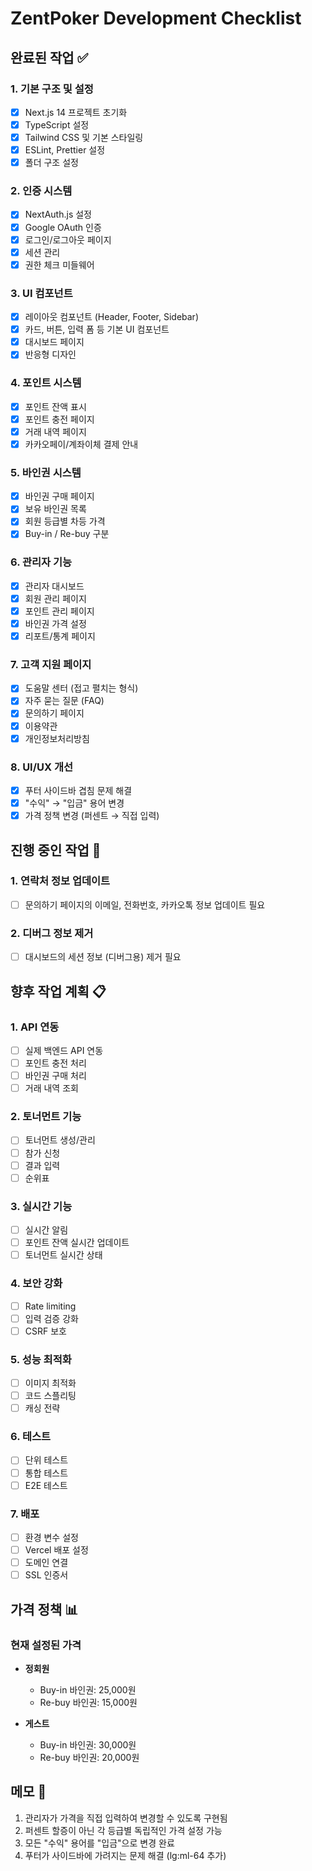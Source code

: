 # ZentPoker Development Checklist

## 완료된 작업 ✅

### 1. 기본 구조 및 설정
- [x] Next.js 14 프로젝트 초기화
- [x] TypeScript 설정
- [x] Tailwind CSS 및 기본 스타일링
- [x] ESLint, Prettier 설정
- [x] 폴더 구조 설정

### 2. 인증 시스템
- [x] NextAuth.js 설정
- [x] Google OAuth 인증
- [x] 로그인/로그아웃 페이지
- [x] 세션 관리
- [x] 권한 체크 미들웨어

### 3. UI 컴포넌트
- [x] 레이아웃 컴포넌트 (Header, Footer, Sidebar)
- [x] 카드, 버튼, 입력 폼 등 기본 UI 컴포넌트
- [x] 대시보드 페이지
- [x] 반응형 디자인

### 4. 포인트 시스템
- [x] 포인트 잔액 표시
- [x] 포인트 충전 페이지
- [x] 거래 내역 페이지
- [x] 카카오페이/계좌이체 결제 안내

### 5. 바인권 시스템
- [x] 바인권 구매 페이지
- [x] 보유 바인권 목록
- [x] 회원 등급별 차등 가격
- [x] Buy-in / Re-buy 구분

### 6. 관리자 기능
- [x] 관리자 대시보드
- [x] 회원 관리 페이지
- [x] 포인트 관리 페이지
- [x] 바인권 가격 설정
- [x] 리포트/통계 페이지

### 7. 고객 지원 페이지
- [x] 도움말 센터 (접고 펼치는 형식)
- [x] 자주 묻는 질문 (FAQ)
- [x] 문의하기 페이지
- [x] 이용약관
- [x] 개인정보처리방침

### 8. UI/UX 개선
- [x] 푸터 사이드바 겹침 문제 해결
- [x] "수익" → "입금" 용어 변경
- [x] 가격 정책 변경 (퍼센트 → 직접 입력)

## 진행 중인 작업 🔄

### 1. 연락처 정보 업데이트
- [ ] 문의하기 페이지의 이메일, 전화번호, 카카오톡 정보 업데이트 필요

### 2. 디버그 정보 제거
- [ ] 대시보드의 세션 정보 (디버그용) 제거 필요

## 향후 작업 계획 📋

### 1. API 연동
- [ ] 실제 백엔드 API 연동
- [ ] 포인트 충전 처리
- [ ] 바인권 구매 처리
- [ ] 거래 내역 조회

### 2. 토너먼트 기능
- [ ] 토너먼트 생성/관리
- [ ] 참가 신청
- [ ] 결과 입력
- [ ] 순위표

### 3. 실시간 기능
- [ ] 실시간 알림
- [ ] 포인트 잔액 실시간 업데이트
- [ ] 토너먼트 실시간 상태

### 4. 보안 강화
- [ ] Rate limiting
- [ ] 입력 검증 강화
- [ ] CSRF 보호

### 5. 성능 최적화
- [ ] 이미지 최적화
- [ ] 코드 스플리팅
- [ ] 캐싱 전략

### 6. 테스트
- [ ] 단위 테스트
- [ ] 통합 테스트
- [ ] E2E 테스트

### 7. 배포
- [ ] 환경 변수 설정
- [ ] Vercel 배포 설정
- [ ] 도메인 연결
- [ ] SSL 인증서

## 가격 정책 📊

### 현재 설정된 가격
- **정회원**
  - Buy-in 바인권: 25,000원
  - Re-buy 바인권: 15,000원
  
- **게스트**
  - Buy-in 바인권: 30,000원
  - Re-buy 바인권: 20,000원

## 메모 📝

1. 관리자가 가격을 직접 입력하여 변경할 수 있도록 구현됨
2. 퍼센트 할증이 아닌 각 등급별 독립적인 가격 설정 가능
3. 모든 "수익" 용어를 "입금"으로 변경 완료
4. 푸터가 사이드바에 가려지는 문제 해결 (lg:ml-64 추가)
